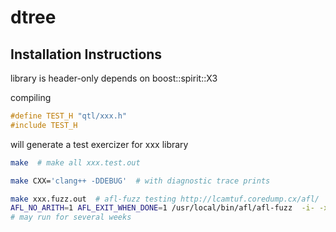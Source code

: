 # dtree

## Installation Instructions

library is header-only
depends on boost::spirit::X3

compiling
```c++
#define TEST_H "qtl/xxx.h"
#include TEST_H
```
will generate a test exercizer for xxx library

```bash
make  # make all xxx.test.out
```

```bash
make CXX='clang++ -DDEBUG'  # with diagnostic trace prints
```

```bash
make xxx.fuzz.out  # afl-fuzz testing http://lcamtuf.coredump.cx/afl/
AFL_NO_ARITH=1 AFL_EXIT_WHEN_DONE=1 /usr/local/bin/afl/afl-fuzz  -i- -x fuzz/xxx.dict -o fuzz/xxx.out -- ./xxx.fuzz.out
# may run for several weeks
```
